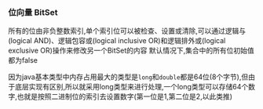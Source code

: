### 位向量 BitSet
所有的位由非负整数索引,单个索引位可以被检查、设置或清除,可以通过逻辑与(logical AND)、逻辑包容或(logical inclusive OR)和逻辑排外或(logical exclusive OR)操作来修改另一个BitSet的内容
默认情况下,集合中的所有位初始值都为false

因为java基本类型中内存占用最大的类型是`long`和`double`都是64位(8个字节),但由于底层实现有区别,所以就采用long类型来进行处理,一个long类型可以存储64个数字,也就是按照二进制位的索引去设置数字(第一位是1,第二位是2,以此类推)